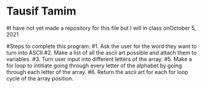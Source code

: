 # Tausif Tamim
#I have not yet made a repository for this file but I will in class onOctober 5, 2021

#Steps to complete this program:
#1. Ask the user for the word they want to turn into ASCII
#2. Make a list of all the ascii art possible and attach them to variables.
#3. Turn user input into different letters of the array.
#5. Make a for loop to intitiate going through every letter of the alphabet by going through each letter of the array.
#6. Return the ascii art for each for loop cycle of the array position.

